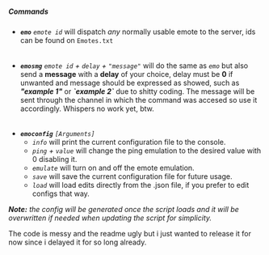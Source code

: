 
##### Commands

* ***`emo`*** *`emote id`* will dispatch *any* normally usable emote to the server, ids can be found on `Emotes.txt`
######
* ***`emosmg`*** *`emote id` + `delay` + `"message"`* will do the same as *`emo`* but also send a **message** with a **delay** of your choice, delay must be **0** if unwanted and message should be expressed as showed, such as ***"example 1"*** or ***\`example 2\`*** due to shitty coding. The message will be sent through the channel in which the command was accesed so use it accordingly. Whispers no work yet, btw.
######

* ***`emoconfig`*** *`[Arguments]`*
  - *`info`* will print the current configuration file to the console.
  - *`ping` + `value`* will change the ping emulation to the desired value with 0 disabling it.
  - *`emulate`* will turn on and off the emote emulation.
  - *`save`* will save the current configuration file for future usage.
  - *`load`* will load edits directly from the .json file, if you prefer to edit configs that way.

***Note:*** *the config will be generated once the script loads and it will be overwritten if needed when updating the script for simplicity.*

The code is messy and the readme ugly but i just wanted to release it for now since i delayed it for so long already.